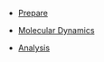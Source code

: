 
  - [Prepare](Prepare)

<!-- end list -->

  - [Molecular Dynamics](MD)

<!-- end list -->

  - [Analysis](Analysis)
